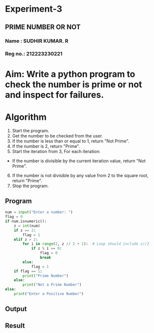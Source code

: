 # Experiment-3
## PRIME NUMBER OR NOT
### Name : SUDHIR KUMAR. R
### Reg no.: 212223230221
# Aim: Write a python program to check the number is prime or not and inspect for failures. 

# Algorithm
1. Start the program.
2. Get the number to be checked from the user.
3. If the number is less than or equal to 1, return "Not Prime".
4. If the number is 2, return "Prime".
5. Start the iteration from 3, For each iteration:
 - If the number is divisible by the current iteration value, return "Not Prime".
6. If the number is not divisible by any value from 2 to the square root, return "Prime".
7. Stop the program. 

## Program
```python
num = input("Enter a number: ")  
flag = 0  
if num.isnumeric():  
    z = int(num)  
    if z == 2:  
        flag = 1  
    elif z > 2:  
        for i in range(2, z // 2 + 1):  # Loop should include z//2
            if z % i == 0:  
                flag = 0  
                break  
        else:  
            flag = 1  
    if flag == 1:  
        print("Prime Number")  
    else:  
        print("Not a Prime Number")  
else:  
    print("Enter a Positive Number")
```
## Output

## Result
